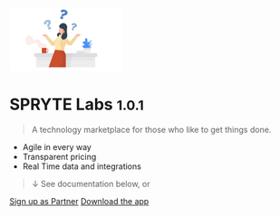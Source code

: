 <!-- _coverpage.md -->

![logo](_media/Spryte-Docs-w200.png)

# SPRYTE Labs <small>1.0.1</small>

> A technology marketplace for those who like to get things done.

- Agile in every way
- Transparent pricing
- Real Time data and integrations

> &#8595; See documentation below, or


[Sign up as Partner](https://spryte-partner.web.app/)
[Download the app](https://www.sprytelabs.com/request-access)